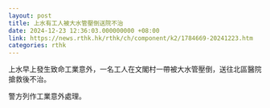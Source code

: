 ```yaml
---
layout: post
title: 上水有工人被大水管壓倒送院不治
date: 2024-12-23 12:36:03.000000000 +08:00
link: https://news.rthk.hk/rthk/ch/component/k2/1784669-20241223.htm
categories: rthk
---
```


上水早上發生致命工業意外，一名工人在文閣村一帶被大水管壓倒，送往北區醫院搶救後不治。

警方列作工業意外處理。
